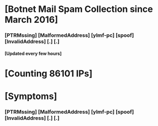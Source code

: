 # [Botnet Mail Spam Collection since March 2016]
### [PTRMssing] [MalformedAddress] [ylmf-pc] [spoof] [InvalidAddress] [.] [.]
#### [Updated every few hours]

# [Counting 86101 IPs]

# [Symptoms] 
###   [PTRMssing] [MalformedAddress] [ylmf-pc] [spoof] [InvalidAddress] [.] [.]
